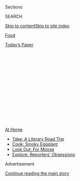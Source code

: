 <div id="app">

<div>

<div>

<div>

<div class="NYTAppHideMasthead css-1q2w90k e1suatyy0">

<div class="section css-ui9rw0 e1suatyy2">

<div class="css-eph4ug er09x8g0">

<div class="css-6n7j50">

</div>

<span class="css-1dv1kvn">Sections</span>

<div class="css-10488qs">

<span class="css-1dv1kvn">SEARCH</span>

</div>

[Skip to content](#site-content)[Skip to site
index](#site-index)

</div>

<div id="masthead-section-label" class="css-1wr3we4 eaxe0e00">

[Food](https://www.nytimes3xbfgragh.onion/section/food)

</div>

<div class="css-10698na e1huz5gh0">

</div>

</div>

<div id="masthead-bar-one" class="section hasLinks css-15hmgas e1csuq9d3">

<div class="css-uqyvli e1csuq9d0">

</div>

<div class="css-1uqjmks e1csuq9d1">

</div>

<div class="css-9e9ivx">

[](https://myaccount.nytimes3xbfgragh.onion/auth/login?response_type=cookie&client_id=vi)

</div>

<div class="css-1bvtpon e1csuq9d2">

[Today’s
Paper](https://www.nytimes3xbfgragh.onion/section/todayspaper)

</div>

</div>

</div>

</div>

<div data-aria-hidden="false">

<div id="site-content" data-role="main">

<div>

<div class="css-1aor85t" style="opacity:0.000000001;z-index:-1;visibility:hidden">

<div class="css-1hqnpie">

<div class="css-epjblv">

<span class="css-17xtcya">[Food](/section/food)</span><span class="css-x15j1o">|</span><span class="css-fwqvlz">6
Steps to the Best Barbecued
Ribs</span>

</div>

<div class="css-k008qs">

<div class="css-1iwv8en">

<span class="css-18z7m18"></span>

<div>

</div>

</div>

<span class="css-1n6z4y">https://nyti.ms/2WUm17H</span>

<div class="css-1705lsu">

<div class="css-4xjgmj">

<div class="css-4skfbu" data-role="toolbar" data-aria-label="Social Media Share buttons, Save button, and Comments Panel with current comment count" data-testid="share-tools">

  - 
  - 
  - 
  - 
    
    <div class="css-6n7j50">
    
    </div>

  - 
  - 

</div>

</div>

</div>

</div>

</div>

</div>

<div id="NYT_TOP_BANNER_REGION" class="css-13pd83m">

<div>

<div id="maps-athome-menu" class="section interactive-content interactive-size-medium css-1edisqu">

<div class="css-17ih8de interactive-body">

<div class="at-home-nav__innerContainer">

<div class="at-home-nav__title">

[At
Home](https://www.nytimes3xbfgragh.onion/spotlight/at-home?action=click&pgtype=Article&state=default&region=TOP_BANNER&context=at_home_menu)

</div>

  - [Take: A Literary Road
    Trip](https://www.nytimes3xbfgragh.onion/2020/07/28/books/time-for-a-literary-road-trip.html?action=click&pgtype=Article&state=default&region=TOP_BANNER&context=at_home_menu)
  - [Cook: Smoky
    Eggplant](https://www.nytimes3xbfgragh.onion/2020/07/29/magazine/bored-with-your-home-cooking-some-smoky-eggplant-will-fix-that.html?action=click&pgtype=Article&state=default&region=TOP_BANNER&context=at_home_menu)
  - [Look Out: For
    Moose](https://www.nytimes3xbfgragh.onion/2020/07/27/travel/moose-michigan-isle-royale.html?action=click&pgtype=Article&state=default&region=TOP_BANNER&context=at_home_menu)
  - [Explore: Reporters’
    Obsessions](https://www.nytimes3xbfgragh.onion/interactive/2020/at-home/even-more-reporters-editors-diaries-lists-recommendations.html?action=click&pgtype=Article&state=default&region=TOP_BANNER&context=at_home_menu)

</div>

</div>

</div>

</div>

</div>

<div id="top-wrapper" class="css-1sy8kpn">

<div id="top-slug" class="css-l9onyx">

Advertisement

</div>

[Continue reading the main
story](#after-top)

<div class="ad top-wrapper" style="text-align:center;height:100%;display:block;min-height:250px">

<div id="top" class="place-ad" data-position="top" data-size-key="top">

</div>

</div>

<div id="after-top">

</div>

</div>

<div>

<div id="sponsor-wrapper" class="css-1hyfx7x">

<div id="sponsor-slug" class="css-19vbshk">

Supported by

</div>

[Continue reading the main
story](#after-sponsor)

<div id="sponsor" class="ad sponsor-wrapper" style="text-align:center;height:100%;display:block">

</div>

<div id="after-sponsor">

</div>

</div>

<div class="css-186x18t">

</div>

<div class="css-1vkm6nb ehdk2mb0">

# 6 Steps to the Best Barbecued Ribs

</div>

A backyard grill can easily produce the spicy, smoky slabs that for many
are barbecue’s ultimate prize.

<div class="css-79elbk" data-testid="photoviewer-wrapper">

<div class="css-z3e15g" data-testid="photoviewer-wrapper-hidden">

</div>

<div class="css-1a48zt4 ehw59r15" data-testid="photoviewer-children">

![<span class="css-16f3y1r e13ogyst0" data-aria-hidden="true">Ribs —
which take a few hours to cook and just 30 minutes of prep work — are
eminently worth the
effort.</span><span class="css-cnj6d5 e1z0qqy90" itemprop="copyrightHolder"><span class="css-1ly73wi e1tej78p0">Credit...</span><span><span>Tara
Donne for The New York Times. Food Stylist: Chris
Lanier.</span></span></span>](https://static01.graylady3jvrrxbe.onion/images/2020/07/29/dining/29Ribs1/29Ribs1-articleLarge-v2.jpg?quality=75&auto=webp&disable=upscale)

</div>

</div>

<div class="css-18e8msd">

<div class="css-vp77d3 epjyd6m0">

<div class="css-1baulvz">

By <span class="css-1baulvz last-byline" itemprop="name">Steven
Raichlen</span>

</div>

</div>

  - 
    
    <div class="css-ld3wwf e16638kd2">
    
    Published July 24, 2020Updated July 28,
    2020
    
    </div>

  - 
    
    <div class="css-4xjgmj">
    
    <div class="css-pvvomx" data-role="toolbar" data-aria-label="Social Media Share buttons, Save button, and Comments Panel with current comment count" data-testid="share-tools">
    
      - 
      - 
      - 
      - 
        
        <div class="css-6n7j50">
        
        </div>
    
      - 
      - 
    
    </div>
    
    </div>

</div>

</div>

<div class="section meteredContent css-1r7ky0e" name="articleBody" itemprop="articleBody">

<div class="css-1fanzo5 StoryBodyCompanionColumn">

<div class="css-53u6y8">

Let Texans brag about brisket and Carolinians extol pulled pork
shoulder. For the rest of us, the ultimate emblem of barbecue — and test
of a grill master’s mettle — is ribs.

Picture meaty slabs stung with spice, bronzed with smoke and slathered
with sticky sweet barbecue sauce. The meat is tender, but not too
tender, with a profound pork flavor enhanced by the pit master’s art.

You may have thought such alchemy possible only at the best barbecue
joints. But great ribs are surprisingly easy to make at home, which is
good news at a time when eating out can be fraught.

Ribs are barbecue at its most primal and unadorned; indeed, that’s the
crux of their appeal. It’s conceivable that you might eat
[brisket](https://www.nytimes3xbfgragh.onion/2019/05/24/dining/smoked-brisket.html)
with a knife and fork, or more likely between two slices of white bread.
Pork shoulder comes either shredded or chopped, and you always eat it on
a bun.

</div>

</div>

<div class="css-1fanzo5 StoryBodyCompanionColumn">

<div class="css-53u6y8">

Ribs, on the other hand, demand to be devoured caveman-style, ripped
apart with bare hands and gnawed right off the bone.

I won’t say that cooking them is quick — if you want speed, grill a
steak. But if ribs take two to three hours in all, the actual prep can
be done in 30 minutes. True, the process as I’ve laid it out here
requires a homemade spice rub and barbecue sauce, and turning your grill
into a smoker. But the results are achievable by all, and eminently
worth the effort.

Just follow these six steps, and the recipe I’ve provided. No special
equipment is needed beyond the grill you probably already have in your
backyard.

## 1\. Choose the right ribs.

</div>

</div>

<div class="css-79elbk" data-testid="photoviewer-wrapper">

<div class="css-z3e15g" data-testid="photoviewer-wrapper-hidden">

</div>

<div class="css-1a48zt4 ehw59r15" data-testid="photoviewer-children">

![<span class="css-16f3y1r e13ogyst0" data-aria-hidden="true">Baby backs
have the most generous marbling and the tenderest
meat.</span><span class="css-cnj6d5 e1z0qqy90" itemprop="copyrightHolder"><span class="css-1ly73wi e1tej78p0">Credit...</span><span>Tony
Cenicola/The New York
Times</span></span>](https://static01.graylady3jvrrxbe.onion/images/2020/07/29/dining/29Ribs2/merlin_107503807_074ed3d2-a1ba-4533-b668-2fb016b8cf90-articleLarge.jpg?quality=75&auto=webp&disable=upscale)

</div>

</div>

<div class="css-1fanzo5 StoryBodyCompanionColumn">

<div class="css-53u6y8">

The pig supplies four types of ribs: baby backs (sometimes called top
loin ribs), spareribs, rib tips and country-style ribs. You want to use
the baby backs, which are cut from high on the hog (quite literally, as
they abut the backbone). Baby backs have the most generous marbling and
the tenderest meat, which makes them relatively quick to cook — and a
natural for newcomers. When possible, buy ribs from a heritage pork
breed, like Berkshire (sometimes called Kurobuta) or Mangalitsa. They
cost more, but their intense porky flavor justifies the
price.

</div>

</div>

<div class="css-1fanzo5 StoryBodyCompanionColumn">

<div class="css-53u6y8">

## 2\. Layer the flavors.

</div>

</div>

<div class="css-79elbk" data-testid="photoviewer-wrapper">

<div class="css-z3e15g" data-testid="photoviewer-wrapper-hidden">

</div>

<div class="css-1a48zt4 ehw59r15" data-testid="photoviewer-children">

<div class="css-1xdhyk6 erfvjey0">

<span class="css-1ly73wi e1tej78p0">Image</span>

<div class="css-zjzyr8">

<div data-testid="lazyimage-container" style="height:257.77777777777777px">

</div>

</div>

</div>

<span class="css-16f3y1r e13ogyst0" data-aria-hidden="true">A dry rub, a
barbecue sauce and an initial layer of mustard help to layer flavor onto
the
ribs.</span><span class="css-cnj6d5 e1z0qqy90" itemprop="copyrightHolder"><span class="css-1ly73wi e1tej78p0">Credit...</span><span>Tara
Donne for The New York Times. Food Stylist: Chris Lanier.</span></span>

</div>

</div>

<div class="css-1fanzo5 StoryBodyCompanionColumn">

<div class="css-53u6y8">

One of the secrets of great ribs — indeed, great barbecue in general —
is a process that creates layers of flavors. I start with a slather,
like Dijon mustard, that I brush on both sides of each rack of ribs.
Next, I apply a rub — in the recipe here, a fragrant amalgam of chile
powder, brown sugar, salt and pepper, with celery seed added for spice.
The third layer comes from apple cider, which you spritz on halfway
through cooking. (This also helps keep the ribs moist.) The fourth layer
— the varnish, as it were — takes the form of a chipotle bourbon
barbecue sauce, which you sear into the meat over a hot fire, creating a
glossy finish. The crowning touch is a light, fresh sprinkle of rub
added right before serving the ribs to bring attention back to the
spice.

## 3\. Grill over indirect heat.

</div>

</div>

<div class="css-79elbk" data-testid="photoviewer-wrapper">

<div class="css-z3e15g" data-testid="photoviewer-wrapper-hidden">

</div>

<div class="css-1a48zt4 ehw59r15" data-testid="photoviewer-children">

<div class="css-1xdhyk6 erfvjey0">

<span class="css-1ly73wi e1tej78p0">Image</span>

<div class="css-zjzyr8">

<div data-testid="lazyimage-container" style="height:259.7111111111111px">

</div>

</div>

</div>

<span class="css-16f3y1r e13ogyst0" data-aria-hidden="true">Indirect
heat keeps the ribs from
overcooking.</span><span class="css-cnj6d5 e1z0qqy90" itemprop="copyrightHolder"><span class="css-1ly73wi e1tej78p0">Credit...</span><span>Tara
Donne for The New York Times. Food Stylist: Chris Lanier.</span></span>

</div>

</div>

<div class="css-1fanzo5 StoryBodyCompanionColumn">

<div class="css-53u6y8">

Most professional pit masters cook ribs low and slow in a smoker. You’re
going to use a hotter and faster method called indirect grilling. In
short, you cook the ribs next to, not directly over, the fire, with the
grill lid closed and hardwood added to produce wood smoke.

To set up a charcoal grill for indirect grilling, light the coals, then
pour or rake them into two mounds at opposite sides of the grill. Place
a foil pan in the center to catch the dripping rib fat. The ribs go onto
the grate over this drip pan, away from the heat.

To set up a two-burner gas grill for indirect grilling, light one side
and cook the ribs on the unlit side. On a three-burner gas grill, light
the outside or front and rear burners, and cook the ribs over the unlit
burner in the center. On a four- to six-burner gas grill, light the
outside burners and, again, cook the ribs in the center.

On a kamado-style grill, insert the heat diffuser, a ceramic plate that
separates the food from the fire. Pellet grills, by their very design,
grill indirectly, so no special setup is needed. Note that with all
these types of grills, the lid must be closed.

</div>

</div>

<div class="css-1fanzo5 StoryBodyCompanionColumn">

<div class="css-53u6y8">

If cooking four or more racks of ribs, you may want to invest in a rib
rack, which holds the slabs vertically, allowing you to fit four racks
of ribs in the space two slabs would take lying
flat.

## 4\. Apply the smoke.

</div>

</div>

<div class="css-79elbk" data-testid="photoviewer-wrapper">

<div class="css-z3e15g" data-testid="photoviewer-wrapper-hidden">

</div>

<div class="css-1a48zt4 ehw59r15" data-testid="photoviewer-children">

<div class="css-1xdhyk6 erfvjey0">

<span class="css-1ly73wi e1tej78p0">Image</span>

<div class="css-zjzyr8">

<div data-testid="lazyimage-container" style="height:255.84444444444446px">

</div>

</div>

</div>

<span class="css-16f3y1r e13ogyst0" data-aria-hidden="true">Smoke
imparts the flavor that many American barbecue fans
crave.</span><span class="css-cnj6d5 e1z0qqy90" itemprop="copyrightHolder"><span class="css-1ly73wi e1tej78p0">Credit...</span><span>Tara
Donne for The New York Times. Food Stylist: Chris Lanier.</span></span>

</div>

</div>

<div class="css-1fanzo5 StoryBodyCompanionColumn">

<div class="css-53u6y8">

Wood smoke has been called the umami of barbecue. It is certainly
barbecue’s soul. While you can make delectable baby back ribs without
wood smoke, as the French and Brazilians do, they won’t taste like
American barbecue. So which wood to use? Debate rages in barbecue
circles over the superiority of apple versus cherry, hickory versus
mesquite, or whether to employ a combination of several woods. Mesquite
lends the strongest flavor, but any hardwood chunk or chip will deliver
the requisite smokiness. I smoked the ribs in my recipe with cherry
wood, simply because I had it on hand.

To smoke ribs on a charcoal grill, add hardwood chunks or soaked,
drained hardwood chips to the embers. (Soaking helps slow the rate of
combustion, so the chips smolder and smoke before they catch fire.) In a
kamado, intersperse the chunks or chips with the charcoal. A pellet
grill has the wood, and smoke, built into the pellets. (Note: On a
pellet grill you get more smoke flavor at lower temperatures, so
lengthen the cooking time accordingly.)

It’s harder, but not impossible, to smoke on a gas grill. If your grill
has a smoker box with a dedicated burner, add chunks or chips there. If
not, place a few hardwood chunks under the grate, directly over the
burners. Or make smoking pouches: Wrap soaked, drained wood chips in
heavy-duty foil to form a flat pillow shape. Poke holes at one-inch
intervals in the top with the tip of a meat thermometer, to release the
smoke. Position the resulting pouches (two for the ribs here) under the
grate, directly over the burners. Run the grill on high until you see
smoke, then dial the temperature back to 300 degrees.

What about smoking ribs indoors? Desperate times like these call for
desperate measures. I know it smacks of heresy, but you can achieve a
reasonable approximation of barbecued ribs in the oven. Cook them on a
rack in a roasting pan at 300 degrees. To add a smoke flavor, mix
one-half teaspoon liquid smoke with four tablespoons melted butter, and
brush this mixture on both sides of the ribs a few times during the last
hour of
cooking.

</div>

</div>

<div class="css-1fanzo5 StoryBodyCompanionColumn">

<div class="css-53u6y8">

## 5\. Sizzle the sauce.

</div>

</div>

<div class="css-79elbk" data-testid="photoviewer-wrapper">

<div class="css-z3e15g" data-testid="photoviewer-wrapper-hidden">

</div>

<div class="css-1a48zt4 ehw59r15" data-testid="photoviewer-children">

<div class="css-1xdhyk6 erfvjey0">

<span class="css-1ly73wi e1tej78p0">Image</span>

<div class="css-zjzyr8">

<div data-testid="lazyimage-container" style="height:257.77777777777777px">

</div>

</div>

</div>

<span class="css-16f3y1r e13ogyst0" data-aria-hidden="true">The sauce is
seared into the meat in the last few minutes of
grilling.</span><span class="css-cnj6d5 e1z0qqy90" itemprop="copyrightHolder"><span class="css-1ly73wi e1tej78p0">Credit...</span><span>Tara
Donne for The New York Times. Food Stylist: Chris Lanier.</span></span>

</div>

</div>

<div class="css-1fanzo5 StoryBodyCompanionColumn">

<div class="css-53u6y8">

While barbecue sauce isn’t mandatory, for most Americans, ribs just
don’t taste complete without it. [This
version](https://cooking.nytimes3xbfgragh.onion/recipes/1021242-spice-rubbed-baby-back-ribs-with-chipotle-bourbon-barbecue-sauce)
calls for one of my favorites — a sweet, smoky blend of molasses, brown
sugar and ketchup, with bourbon for kick and chipotle chiles to crank up
the heat. Here, too, the sauce goes on in layers — first brushed on and
roasted into the ribs during the last 20 minutes of cooking, then
applied again and seared into the meat over high heat, and finally
served with the ribs for spooning or dipping.

A crucial factor is the sizzle, which involves directly grilling the
ribs (move them right over the fire or lit burners) for the final four
minutes or so — long enough to caramelize the brown sugar and molasses,
and sear the sauce into the meat.

Take care to avoid the cardinal sin of applying the sauce too early,
when the ribs first go on the grill. That’s what grown-ups did when I
was young, and the sugar in the sauce invariably burned long before the
meat was cooked. For many years, I thought barbecue was supposed to
taste
burned.

## 6\. Know when your ribs are done.

</div>

</div>

<div class="css-79elbk" data-testid="photoviewer-wrapper">

<div class="css-z3e15g" data-testid="photoviewer-wrapper-hidden">

</div>

<div class="css-1a48zt4 ehw59r15" data-testid="photoviewer-children">

<div class="css-1xdhyk6 erfvjey0">

<span class="css-1ly73wi e1tej78p0">Image</span>

<div class="css-zjzyr8">

<div data-testid="lazyimage-container" style="height:257.77777777777777px">

</div>

</div>

</div>

<span class="css-16f3y1r e13ogyst0" data-aria-hidden="true">When the rib
bones are exposed by a quarter- to a half-inch, the ribs are
done.</span><span class="css-cnj6d5 e1z0qqy90" itemprop="copyrightHolder"><span class="css-1ly73wi e1tej78p0">Credit...</span><span>Tara
Donne for The New York Times. Food Stylist: Chris Lanier.</span></span>

</div>

</div>

<div class="css-1fanzo5 StoryBodyCompanionColumn">

<div class="css-53u6y8">

Pork ribs come with their own version of the pop-up thermometer that
signals that a turkey is done: The meat shrinks back from the ends of
the bones. When you see a quarter- to a half-inch of clean bone at the
end of each rib, it is ready. You should be able to pull the individual
ribs apart with your fingers. The meat should resist, but just a little.

Many Americans are accustomed to meat that falls off the bones — a style
that may have begun with the doleful practice of boiling or steaming
ribs before grilling. The notion of soft (dare I say mushy?) ribs took
root in our collective culinary consciousness.

Root out that idea now. Yes, ribs should be tender, but they should
definitely retain a little chew. That’s why we have teeth.

</div>

</div>

<div class="css-1fanzo5 StoryBodyCompanionColumn">

<div class="css-53u6y8">

Recipe: **[Spice-Rubbed Baby Back Ribs With Chipotle-Bourbon Barbecue
Sauce](https://cooking.nytimes3xbfgragh.onion/recipes/1021242-spice-rubbed-baby-back-ribs-with-chipotle-bourbon-barbecue-sauce)**

</div>

</div>

<div>

</div>

<div class="css-1fanzo5 StoryBodyCompanionColumn">

<div class="css-53u6y8">

*Follow* [*NYT Food on Twitter*](https://twitter.com/nytfood) *and*
[*NYT Cooking on Instagram*](https://www.instagram.com/nytcooking/)*,*
[*Facebook*](https://www.facebookcorewwwi.onion/nytcooking/)*,*
[*YouTube*](https://www.youtube.com/nytcooking) *and*
[*Pinterest*](https://www.pinterest.com/nytcooking/)*.* [*Get regular
updates from NYT Cooking, with recipe suggestions, cooking tips and
shopping
advice*](https://www.nytimes3xbfgragh.onion/newsletters/cooking)*.*

</div>

</div>

</div>

<div>

</div>

<div>

</div>

<div>

</div>

<div>

<div id="bottom-wrapper" class="css-1ede5it">

<div id="bottom-slug" class="css-l9onyx">

Advertisement

</div>

[Continue reading the main
story](#after-bottom)

<div id="bottom" class="ad bottom-wrapper" style="text-align:center;height:100%;display:block;min-height:90px">

</div>

<div id="after-bottom">

</div>

</div>

</div>

</div>

</div>

## Site Index

<div>

</div>

## Site Information Navigation

  - [© <span>2020</span> <span>The New York Times
    Company</span>](https://help.nytimes3xbfgragh.onion/hc/en-us/articles/115014792127-Copyright-notice)

<!-- end list -->

  - [NYTCo](https://www.nytco.com/)
  - [Contact
    Us](https://help.nytimes3xbfgragh.onion/hc/en-us/articles/115015385887-Contact-Us)
  - [Work with us](https://www.nytco.com/careers/)
  - [Advertise](https://nytmediakit.com/)
  - [T Brand Studio](http://www.tbrandstudio.com/)
  - [Your Ad
    Choices](https://www.nytimes3xbfgragh.onion/privacy/cookie-policy#how-do-i-manage-trackers)
  - [Privacy](https://www.nytimes3xbfgragh.onion/privacy)
  - [Terms of
    Service](https://help.nytimes3xbfgragh.onion/hc/en-us/articles/115014893428-Terms-of-service)
  - [Terms of
    Sale](https://help.nytimes3xbfgragh.onion/hc/en-us/articles/115014893968-Terms-of-sale)
  - [Site
    Map](https://spiderbites.nytimes3xbfgragh.onion)
  - [Help](https://help.nytimes3xbfgragh.onion/hc/en-us)
  - [Subscriptions](https://www.nytimes3xbfgragh.onion/subscription?campaignId=37WXW)

</div>

</div>

</div>

</div>
